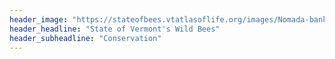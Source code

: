 ```yaml
---
header_image: "https://stateofbees.vtatlasoflife.org/images/Nomada-banksi-female2.jpg"
header_headline: "State of Vermont's Wild Bees"
header_subheadline: "Conservation"
---
```

